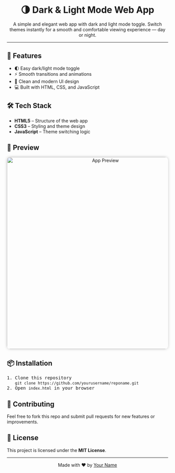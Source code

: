 <h1 align="center">🌗 Dark & Light Mode Web App</h1>

<p align="center">
  A simple and elegant web app with dark and light mode toggle.  
  Switch themes instantly for a smooth and comfortable viewing experience — day or night.
</p>

<hr>

<h2>🚀 Features</h2>
<ul>
  <li>🌓 Easy dark/light mode toggle</li>
  <li>⚡ Smooth transitions and animations</li>
  <li>🎨 Clean and modern UI design</li>
  <li>💻 Built with HTML, CSS, and JavaScript</li>
</ul>

<h2>🛠️ Tech Stack</h2>
<ul>
  <li><strong>HTML5</strong> – Structure of the web app</li>
  <li><strong>CSS3</strong> – Styling and theme design</li>
  <li><strong>JavaScript</strong> – Theme switching logic</li>
</ul>

<h2>📸 Preview</h2>
<p align="center">
  <img src="screenshot.png" alt="App Preview" width="600" style="border-radius:10px;box-shadow:0 0 10px rgba(0,0,0,0.2);">
</p>

<h2>📦 Installation</h2>
<pre>
1. Clone this repository
   <code>git clone https://github.com/yourusername/reponame.git</code>
2. Open <code>index.html</code> in your browser
</pre>

<h2>🤝 Contributing</h2>
<p>Feel free to fork this repo and submit pull requests for new features or improvements.</p>

<h2>📄 License</h2>
<p>This project is licensed under the <strong>MIT License</strong>.</p>

<hr>

<p align="center">
  Made with ❤️ by <a href="https://github.com/yourusername">Your Name</a>
</p>

